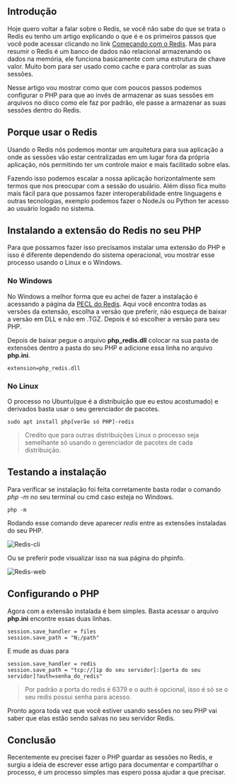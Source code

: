 ## Introdução

Hoje quero voltar a falar sobre o Redis, se você não sabe do que se trata o Redis eu tenho um artigo explicando o que é e os primeiros passos que você pode acessar clicando no link [Começando com o Redis](https://diogobemfica.com.br/comecando-com-o-redis/). Mas para resumir o Redis é um banco de dados não relacional armazenando os dados na memória, ele funciona basicamente com uma estrutura de chave valor. Muito bom para ser usado como cache e para controlar as suas sessões.

Nesse artigo vou mostrar como que com poucos passos podemos configurar o PHP para que ao invés de armazenar as suas sessões em arquivos no disco como ele faz por padrão, ele passe a armazenar as suas sessões dentro do Redis.

## Porque usar o Redis

Usando o Redis nós podemos montar um arquitetura para sua aplicação a onde as sessões vão estar centralizadas em um lugar fora da própria aplicação, nós permitindo ter um controle maior e mais facilitado sobre elas.

Fazendo isso podemos escalar a nossa aplicação horizontalmente sem termos que nos preocupar com a sessão do usuário. Além disso fica muito mais fácil para que possamos fazer interoperabilidade entre linguagens e outras tecnologias, exemplo podemos fazer o NodeJs ou Python ter acesso ao usuário logado no sistema.

## Instalando a extensão do Redis no seu PHP

Para que possamos fazer isso precisamos instalar uma extensão do PHP e isso é diferente dependendo do sistema operacional, vou mostrar esse processo usando o Linux e o Windows.

### No Windows

No Windows a melhor forma que eu achei de fazer a instalação é acessando a página da [PECL do Redis](https://pecl.php.net/package/redis). Aqui você encontra todas as versões da extensão, escolha a versão que preferir, não esqueça de baixar a versão em DLL e não em .TGZ. Depois é só escolher a versão para seu PHP.

Depois de baixar pegue o arquivo **php_redis.dll** colocar na sua pasta de extensões dentro a pasta do seu PHP e adicione essa linha no arquivo **php.ini**.
```shel
extension=php_redis.dll
```


### No Linux
O processo no Ubuntu(que é a distribuição que eu estou acostumado)  e derivados basta usar o seu gerenciador de pacotes. 
```shel
sudo apt install php[verão só PHP]-redis
```
 > Credito que para outras distribuições Linux o processo seja semelhante só usando o gerenciador de pacotes de cada distribuição.

## Testando a instalação

Para verificar se instalação foi feita corretamente basta rodar o comando *php -m* no seu terminal ou cmd caso esteja no Windows.
```shel
php -m
```

Rodando esse comando deve aparecer *redis* entre as extensões instaladas do seu PHP.

![Redis-cli](https://diogobemfica.com.br/multimidia/2019_02_20_redis-cli.png)

Ou se preferir pode visualizar isso na sua página do phpinfo.

![Redis-web](https://diogobemfica.com.br/multimidia/2019_02_20_redis-web.png)

## Configurando o PHP

Agora com a extensão instalada é bem simples. Basta acessar o arquivo **php.ini** encontre essas duas linhas.

```shel
session.save_handler = files
session.save_path = "N;/path"
```

E mude as duas para
```shel
session.save_handler = redis
session.save_path = "tcp://[ip do seu servidor]:[porta do seu servidor]?auth=senha_do_redis"
```
 > Por padrão a porta do redis é 6379 e o auth é opcional, isso é só se o seu redis possui senha para acesso.

Pronto agora toda vez que você estiver usando sessões no seu PHP vai saber que elas estão sendo salvas no seu servidor Redis.

## Conclusão
Recentemente eu precisei fazer o PHP guardar as sessões no Redis, e surgiu a ideia de escrever esse artigo para documentar e compartilhar o processo, é um processo simples mas espero possa ajudar a que precisar.